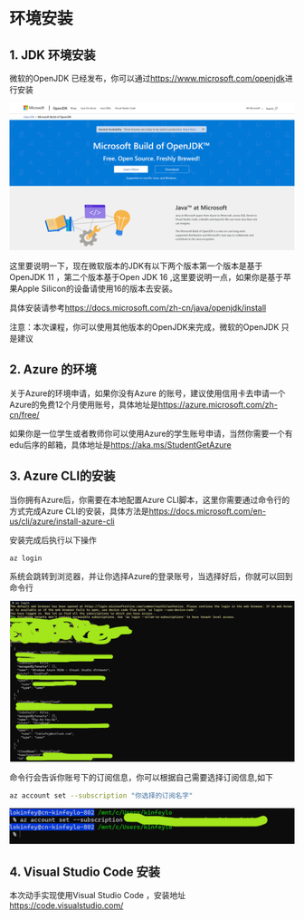 # **环境安装**

## **1. JDK 环境安装**

微软的OpenJDK 已经发布，你可以通过<a href="https://www.microsoft.com/openjdk">https://www.microsoft.com/openjdk</a>进行安装

<img src="./img/101.png"/>

这里要说明一下，现在微软版本的JDK有以下两个版本第一个版本是基于OpenJDK 11 ，第二个版本基于Open JDK 16 ,这里要说明一点，如果你是基于苹果Apple Silicon的设备请使用16的版本去安装。

具体安装请参考<a href="https://docs.microsoft.com/zh-cn/java/openjdk/install">https://docs.microsoft.com/zh-cn/java/openjdk/install</a>

注意：本次课程，你可以使用其他版本的OpenJDK来完成，微软的OpenJDK 只是建议

## **2. Azure 的环境**

关于Azure的环境申请，如果你没有Azure 的账号，建议使用信用卡去申请一个Azure的免费12个月使用账号，具体地址是<a href="https://azure.microsoft.com/zh-cn/free"/>https://azure.microsoft.com/zh-cn/free/</a>

如果你是一位学生或者教师你可以使用Azure的学生账号申请，当然你需要一个有edu后序的邮箱，具体地址是<a href="https://aka.ms/StudentGetAzure"/>https://aka.ms/StudentGetAzure</a>


## **3. Azure CLI的安装**

当你拥有Azure后，你需要在本地配置Azure CLI脚本，这里你需要通过命令行的方式完成Azure CLI的安装，具体方法是<a href="https://docs.microsoft.com/en-us/cli/azure/install-azure-cli"/>https://docs.microsoft.com/en-us/cli/azure/install-azure-cli</a>

安装完成后执行以下操作

```bash
az login
```

系统会跳转到浏览器，并让你选择Azure的登录账号，当选择好后，你就可以回到命令行

<img src="./img/102.png"/>


命令行会告诉你账号下的订阅信息，你可以根据自己需要选择订阅信息,如下


```bash
az account set --subscription "你选择的订阅名字"
```

<img src="./img/1031.png"/>


## **4. Visual Studio Code 安装**

本次动手实现使用Visual Studio Code ，安装地址<a href="https://code.visualstudio.com/">https://code.visualstudio.com/</a>



